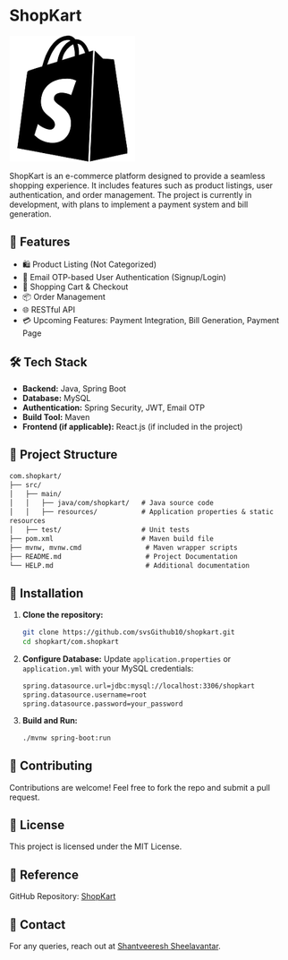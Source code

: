 # ShopKart

![ShopKart Logo](com.shopkart/src/main/resources/static/images/logo.png)

ShopKart is an e-commerce platform designed to provide a seamless shopping experience. It includes features such as product listings, user authentication, and order management. The project is currently in development, with plans to implement a payment system and bill generation.

## 🚀 Features
- 🛍️ Product Listing (Not Categorized)
- 🔐 Email OTP-based User Authentication (Signup/Login)
- 🛒 Shopping Cart & Checkout
- 📦 Order Management
- 🌐 RESTful API
- 💳 Upcoming Features: Payment Integration, Bill Generation, Payment Page

## 🛠️ Tech Stack
- **Backend:** Java, Spring Boot
- **Database:** MySQL
- **Authentication:** Spring Security, JWT, Email OTP
- **Build Tool:** Maven
- **Frontend (if applicable):** React.js (if included in the project)

## 📂 Project Structure
```
com.shopkart/
├── src/
│   ├── main/
│   │   ├── java/com/shopkart/   # Java source code
│   │   ├── resources/           # Application properties & static resources
│   ├── test/                    # Unit tests
├── pom.xml                      # Maven build file
├── mvnw, mvnw.cmd                # Maven wrapper scripts
├── README.md                     # Project Documentation
└── HELP.md                       # Additional documentation
```

## 🚀 Installation
1. **Clone the repository:**
   ```sh
   git clone https://github.com/svsGithub10/shopkart.git
   cd shopkart/com.shopkart
   ```
2. **Configure Database:**
   Update `application.properties` or `application.yml` with your MySQL credentials:
   ```properties
   spring.datasource.url=jdbc:mysql://localhost:3306/shopkart
   spring.datasource.username=root
   spring.datasource.password=your_password
   ```
3. **Build and Run:**
   ```sh
   ./mvnw spring-boot:run
   ```
   
## 🤝 Contributing
Contributions are welcome! Feel free to fork the repo and submit a pull request.

## 📜 License
This project is licensed under the MIT License.

## 🔗 Reference
GitHub Repository: [ShopKart](https://github.com/svsGithub10/shopkart)

## 📧 Contact
For any queries, reach out at [Shantveeresh Sheelavantar](mailto:shantaveereshvs@gmail.com).
